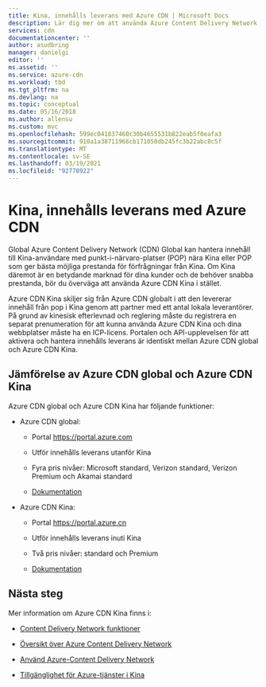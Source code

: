 ```yaml
---
title: Kina, innehålls leverans med Azure CDN | Microsoft Docs
description: Lär dig mer om att använda Azure Content Delivery Network (CDN) för att leverera innehåll till Kina-användare.
services: cdn
documentationcenter: ''
author: asudbring
manager: danielgi
editor: ''
ms.assetid: ''
ms.service: azure-cdn
ms.workload: tbd
ms.tgt_pltfrm: na
ms.devlang: na
ms.topic: conceptual
ms.date: 05/16/2018
ms.author: allensu
ms.custom: mvc
ms.openlocfilehash: 599ec041837460c30b4655531b822eab5f0eafa3
ms.sourcegitcommit: 910a1a38711966cb171050db245fc3b22abc8c5f
ms.translationtype: MT
ms.contentlocale: sv-SE
ms.lasthandoff: 03/19/2021
ms.locfileid: "92778922"
---
```

# <a name="china-content-delivery-with-azure-cdn"></a>Kina, innehålls leverans med Azure CDN

Global Azure Content Delivery Network (CDN) Global kan hantera innehåll till Kina-användare med punkt-i-närvaro-platser (POP) nära Kina eller POP som ger bästa möjliga prestanda för förfrågningar från Kina. Om Kina däremot är en betydande marknad för dina kunder och de behöver snabba prestanda, bör du överväga att använda Azure CDN Kina i stället.

Azure CDN Kina skiljer sig från Azure CDN globalt i att den levererar innehåll från pop i Kina genom att partner med ett antal lokala leverantörer. På grund av kinesisk efterlevnad och reglering måste du registrera en separat prenumeration för att kunna använda Azure CDN Kina och dina webbplatser måste ha en ICP-licens. Portalen och API-upplevelsen för att aktivera och hantera innehålls leverans är identiskt mellan Azure CDN global och Azure CDN Kina.

## <a name="comparison-of-azure-cdn-global-and-azure-cdn-china"></a>Jämförelse av Azure CDN global och Azure CDN Kina

Azure CDN global och Azure CDN Kina har följande funktioner:

- Azure CDN global:

     - Portal https://portal.azure.com  

     - Utför innehålls leverans utanför Kina

     - Fyra pris nivåer: Microsoft standard, Verizon standard, Verizon Premium och Akamai standard

     - [Dokumentation](./index.yml)

- Azure CDN Kina:

     - Portal https://portal.azure.cn

     - Utför innehålls leverans inuti Kina

     - Två pris nivåer: standard och Premium

     - [Dokumentation](https://docs.azure.cn/en-us/cdn/)
 

## <a name="next-steps"></a>Nästa steg

Mer information om Azure CDN Kina finns i:

- [Content Delivery Network funktioner](https://www.azure.cn/en-us/home/features/cdn/)

- [Översikt över Azure Content Delivery Network](https://docs.azure.cn/en-us/cdn/cdn-overview)

- [Använd Azure-Content Delivery Network](https://docs.azure.cn/en-us/cdn/cdn-how-to-use)

- [Tillgänglighet för Azure-tjänster i Kina](/azure/china/concepts-service-availability)